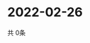 # 2022-02-26
  共 0条

  <!-- BEGIN -->
  <!-- 最后更新时间Sat Feb 26 2022 05:03:43 GMT+0000 (Coordinated Universal Time) -->
  
  <!-- END -->
  
  